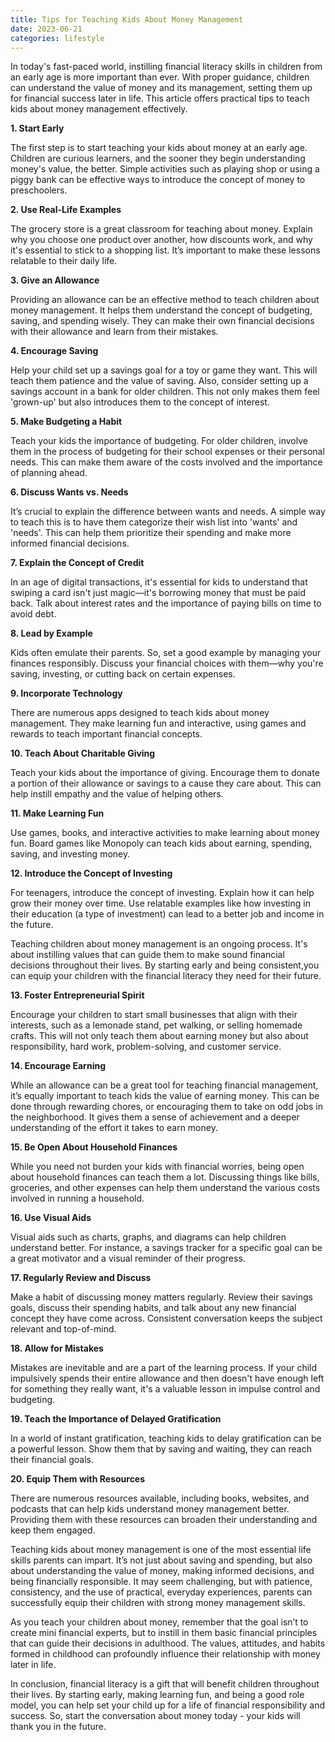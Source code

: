 ```yaml
---
title: Tips for Teaching Kids About Money Management
date: 2023-06-21
categories: lifestyle
---
```



In today's fast-paced world, instilling financial literacy skills in children from an early age is more important than ever. With proper guidance, children can understand the value of money and its management, setting them up for financial success later in life. This article offers practical tips to teach kids about money management effectively.

**1. Start Early**

The first step is to start teaching your kids about money at an early age. Children are curious learners, and the sooner they begin understanding money's value, the better. Simple activities such as playing shop or using a piggy bank can be effective ways to introduce the concept of money to preschoolers.

**2. Use Real-Life Examples**

The grocery store is a great classroom for teaching about money. Explain why you choose one product over another, how discounts work, and why it's essential to stick to a shopping list. It’s important to make these lessons relatable to their daily life.

**3. Give an Allowance**

Providing an allowance can be an effective method to teach children about money management. It helps them understand the concept of budgeting, saving, and spending wisely. They can make their own financial decisions with their allowance and learn from their mistakes.

**4. Encourage Saving**

Help your child set up a savings goal for a toy or game they want. This will teach them patience and the value of saving. Also, consider setting up a savings account in a bank for older children. This not only makes them feel 'grown-up' but also introduces them to the concept of interest.

**5. Make Budgeting a Habit**

Teach your kids the importance of budgeting. For older children, involve them in the process of budgeting for their school expenses or their personal needs. This can make them aware of the costs involved and the importance of planning ahead.

**6. Discuss Wants vs. Needs**

It’s crucial to explain the difference between wants and needs. A simple way to teach this is to have them categorize their wish list into 'wants' and 'needs'. This can help them prioritize their spending and make more informed financial decisions.

**7. Explain the Concept of Credit**

In an age of digital transactions, it's essential for kids to understand that swiping a card isn't just magic—it's borrowing money that must be paid back. Talk about interest rates and the importance of paying bills on time to avoid debt.

**8. Lead by Example**

Kids often emulate their parents. So, set a good example by managing your finances responsibly. Discuss your financial choices with them—why you're saving, investing, or cutting back on certain expenses.

**9. Incorporate Technology**

There are numerous apps designed to teach kids about money management. They make learning fun and interactive, using games and rewards to teach important financial concepts.

**10. Teach About Charitable Giving**

Teach your kids about the importance of giving. Encourage them to donate a portion of their allowance or savings to a cause they care about. This can help instill empathy and the value of helping others.

**11. Make Learning Fun**

Use games, books, and interactive activities to make learning about money fun. Board games like Monopoly can teach kids about earning, spending, saving, and investing money.

**12. Introduce the Concept of Investing**

For teenagers, introduce the concept of investing. Explain how it can help grow their money over time. Use relatable examples like how investing in their education (a type of investment) can lead to a better job and income in the future.

Teaching children about money management is an ongoing process. It's about instilling values that can guide them to make sound financial decisions throughout their lives. By starting early and being consistent,you can equip your children with the financial literacy they need for their future.

**13. Foster Entrepreneurial Spirit**

Encourage your children to start small businesses that align with their interests, such as a lemonade stand, pet walking, or selling homemade crafts. This will not only teach them about earning money but also about responsibility, hard work, problem-solving, and customer service.

**14. Encourage Earning**

While an allowance can be a great tool for teaching financial management, it’s equally important to teach kids the value of earning money. This can be done through rewarding chores, or encouraging them to take on odd jobs in the neighborhood. It gives them a sense of achievement and a deeper understanding of the effort it takes to earn money.

**15. Be Open About Household Finances**

While you need not burden your kids with financial worries, being open about household finances can teach them a lot. Discussing things like bills, groceries, and other expenses can help them understand the various costs involved in running a household.

**16. Use Visual Aids**

Visual aids such as charts, graphs, and diagrams can help children understand better. For instance, a savings tracker for a specific goal can be a great motivator and a visual reminder of their progress.

**17. Regularly Review and Discuss**

Make a habit of discussing money matters regularly. Review their savings goals, discuss their spending habits, and talk about any new financial concept they have come across. Consistent conversation keeps the subject relevant and top-of-mind.

**18. Allow for Mistakes**

Mistakes are inevitable and are a part of the learning process. If your child impulsively spends their entire allowance and then doesn't have enough left for something they really want, it's a valuable lesson in impulse control and budgeting.

**19. Teach the Importance of Delayed Gratification**

In a world of instant gratification, teaching kids to delay gratification can be a powerful lesson. Show them that by saving and waiting, they can reach their financial goals.

**20. Equip Them with Resources**

There are numerous resources available, including books, websites, and podcasts that can help kids understand money management better. Providing them with these resources can broaden their understanding and keep them engaged.

Teaching kids about money management is one of the most essential life skills parents can impart. It’s not just about saving and spending, but also about understanding the value of money, making informed decisions, and being financially responsible. It may seem challenging, but with patience, consistency, and the use of practical, everyday experiences, parents can successfully equip their children with strong money management skills.

As you teach your children about money, remember that the goal isn’t to create mini financial experts, but to instill in them basic financial principles that can guide their decisions in adulthood. The values, attitudes, and habits formed in childhood can profoundly influence their relationship with money later in life.

In conclusion, financial literacy is a gift that will benefit children throughout their lives. By starting early, making learning fun, and being a good role model, you can help set your child up for a life of financial responsibility and success. So, start the conversation about money today - your kids will thank you in the future.
